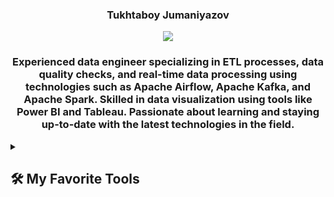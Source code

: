 <p align="center">
  <h3 align="center"> Tukhtaboy Jumaniyazov </h3>
</p>

<p align="center">
  <img src="https://readme-typing-svg.demolab.com/?lines=Data+Engineer!;ETL+Developer!;Big+Data+Enthusiast!;Data+Analyst!&font=Fira%20Code&center=true&width=380&height=50&duration=4000&pause=1000">
</p>

<p align="center">
<h3 align="center"> Experienced data engineer specializing in ETL processes, data quality checks, and real-time data processing using technologies such as Apache Airflow, Apache Kafka, and Apache Spark. Skilled in data visualization using tools like Power BI and Tableau. Passionate about learning and staying up-to-date with the latest technologies in the field.  </h3>
</p>
<p align="center">

<details> 
  <summary><h2>🛠️ My Favorite Tools</h2></summary>
  

  <h3>👨‍💻 Programming and Markup Languages</h3>

  <p>
      <a href="Bash"><img alt="Bash" src="https://img.shields.io/badge/Bash-121011.svg?logo=gnu-bash&logoColor=white"></a>
      <a href="CSS"><img alt="CSS" src="https://img.shields.io/badge/CSS-1572B6.svg?logo=css3&logoColor=white"></a>
      <a href="HTML"><img alt="HTML" src="https://img.shields.io/badge/HTML-E34F26.svg?logo=html5&logoColor=white"></a>
      <a href="Java"><img alt="Java" src="https://custom-icon-badges.demolab.com/badge/Java-007396.svg?logo=java&logoColor=white"></a>
      <a href="JavaScript"><img alt="JavaScript" src="https://img.shields.io/badge/JavaScript-F7DF1E.svg?logo=javascript&logoColor=black"></a>
      <a href="Node.js"><img alt="Node.js" src="https://img.shields.io/badge/Node.js-43853D.svg?logo=node.js&logoColor=white"></a>
      <a href="PHP"><img alt="PHP" src="https://img.shields.io/badge/PHP-777BB4.svg?logo=php&logoColor=white"></a>
      <a href="Python"><img alt="Python" src="https://img.shields.io/badge/Python-14354C.svg?logo=python&logoColor=white"></a>    
      <a href="SQL"><img alt="SQL" src="https://custom-icon-badges.demolab.com/badge/SQL-025E8C.svg?logo=database&logoColor=white"></a>
      <a href="TypeScript"><img alt="TypeScript" src="https://img.shields.io/badge/TypeScript-007ACC.svg?logo=typescript&logoColor=white"></a>
  </p>

  <h3>🧰 Frameworks and Libraries</h3>

  <p>
      <a href="#"><img alt="Apache Kafka" src="https://img.shields.io/badge/Apache%20Kafka-000?style=for-the-badge&logo=apachekafka"></a>
      <a href="#"><img alt="Flutter" src="https://img.shields.io/badge/Flutter-%2302569B.svg?style=for-the-badge&logo=Flutter&logoColor=white"></a> 
      <a href="#"><img alt="Bootstrap" src="https://img.shields.io/badge/Bootstrap-7952B3.svg?logo=bootstrap&logoColor=white"></a>
      <a href="#"><img alt="Anaconda" src="https://img.shields.io/badge/Anaconda-%2344A833.svg?style=for-the-badge&logo=anaconda&logoColor=white"></a>
      <a href="#"><img alt="Flask" src="https://img.shields.io/badge/Flask-000000.svg?logo=flask&logoColor=white"></a>
      <a href="#"><img alt="GitHub Actions" src="https://img.shields.io/badge/GitHub%20Actions-2671E5.svg?logo=github%20actions&logoColor=white"></a>
      <a href="#"><img alt="NumPy" src="https://img.shields.io/badge/Numpy-013243.svg?logo=numpy&logoColor=white"></a>
      <a href="#"><img alt="Pandas" src="https://img.shields.io/badge/Pandas-150458.svg?logo=pandas&logoColor=white"></a>
      <a href="#"><img alt="Pytest" src="https://img.shields.io/badge/Pytest-0A9EDC.svg?logo=pytest&logoColor=white"></a>
      <a href="#"><img alt="React" src="https://img.shields.io/badge/React-20232a.svg?logo=react&logoColor=%2361DAFB"></a>
      <a href="#"><img alt="SymPy" src="https://img.shields.io/badge/Sympy-3B5526.svg?logo=sympy&logoColor=white"></a>
      <a href="#"><img alt="TensorFlow" src="https://img.shields.io/badge/TensorFlow-FF6F00.svg?logo=TensorFlow&logoColor=white"></a>
      <a href="#"><img alt="Wordpress" src="https://img.shields.io/badge/Wordpress-21759B?logo=wordpress&logoColor=white"></a>
  </p>

  <h3>🗄️ Databases and Cloud Hosting</h3>

  <p>
      <a href="#"><img alt="GitHub Pages" src="https://img.shields.io/badge/GitHub%20Pages-327FC7.svg?logo=github&logoColor=white"></a>
      <a href="#"><img alt="Heroku" src="https://img.shields.io/badge/Heroku-430098.svg?logo=heroku&logoColor=white"></a>
      <a href="#"><img alt="MongoDB" src ="https://img.shields.io/badge/MongoDB-4ea94b.svg?logo=mongodb&logoColor=white"></a>
      <a href="#"><img alt="Firebase" src ="https://img.shields.io/badge/Firebase-039BE5?style=for-the-badge&logo=Firebase&logoColor=white"></a>
      <a href="#"><img alt="MySQL" src="https://img.shields.io/badge/MySQL-00f.svg?logo=mysql&logoColor=white"></a>
      <a href="#"><img alt="PostgreSQL" src ="https://img.shields.io/badge/PostgreSQL-316192.svg?logo=postgresql&logoColor=white"></a>
      <a href="#"><img alt="SQLite" src ="https://img.shields.io/badge/SQLite-07405e.svg?logo=sqlite&logoColor=white"></a>
      <a href="#"><img alt="AmazonDynamoDB" src ="https://img.shields.io/badge/Amazon%20DynamoDB-4053D6?style=for-the-badge&logo=Amazon%20DynamoDB&logoColor=white"> </a>
      <a href="#"><img alt="Neo4J" src="https://img.shields.io/badge/Neo4j-008CC1?style=for-the-badge&logo=neo4j&logoColor=white"></a>
      
      
  </p>

  <h3>💻 Software and Tools</h3>

  <p>
      <a href="#"><img alt="Adobe" src="https://img.shields.io/badge/Adobe-FF0000.svg?logo=adobe&logoColor=white"></a>
      <a href="#"><img alt="Android" src="https://img.shields.io/badge/Android-3DDC84?logo=android&logoColor=white"></a>
      <a href="#"><img alt="Android Studio" src="https://img.shields.io/badge/Android%20Studio-008678.svg?logo=android-studio&logoColor=white"></a>
      <a href="#"><img alt="Arch Linux" src="https://img.shields.io/badge/Arch%20Linux-1793D1.svg?logo=arch-linux&logoColor=white"></a>
      <a href="#"><img alt="Git" src="https://img.shields.io/badge/Git-F05033.svg?logo=git&logoColor=white"></a>
      <a href="#"><img alt="GitHub Desktop" src="https://img.shields.io/badge/GitHub%20Desktop-8034A9.svg?logo=github&logoColor=white"></a>
      <a href="#"><img alt="Google Sheets" src="https://img.shields.io/badge/Sheets-34A853.svg?logo=google%20sheets&logoColor=white"></a>
      <a href="#"><img alt="Jupyter" src="https://img.shields.io/badge/Jupyter-F37626.svg?logo=Jupyter&logoColor=white"></a>
      <a href="#"><img alt="Postman" src="https://img.shields.io/badge/Postman-FF6C37?logo=postman&logoColor=white"></a>
      <a href="#"><img alt="Stack Overflow" src="https://img.shields.io/badge/-Stack%20Overflow-FE7A16?logo=stack-overflow&logoColor=white"></a>
      <a href="#"><img alt="Visual Studio Code" src="https://img.shields.io/badge/Visual%20Studio%20Code-0078d7.svg?logo=visual-studio-code&logoColor=white"></a>
      <a href="#"><img alt="Figma" src="https://img.shields.io/badge/figma-%23F24E1E.svg?style=for-the-badge&logo=figma&logoColor=white"></a>
     
  </p>
</details>



